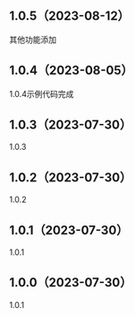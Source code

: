 ## 1.0.5（2023-08-12）
其他功能添加
## 1.0.4（2023-08-05）
1.0.4示例代码完成
## 1.0.3（2023-07-30）
1.0.3
## 1.0.2（2023-07-30）
1.0.2
## 1.0.1（2023-07-30）
1.0.1
## 1.0.0（2023-07-30）
1.0.1
